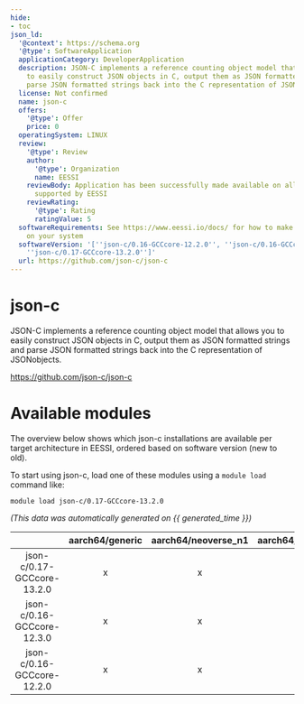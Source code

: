 ```yaml
---
hide:
- toc
json_ld:
  '@context': https://schema.org
  '@type': SoftwareApplication
  applicationCategory: DeveloperApplication
  description: JSON-C implements a reference counting object model that allows you
    to easily construct JSON objects in C, output them as JSON formatted strings and
    parse JSON formatted strings back into the C representation of JSONobjects.
  license: Not confirmed
  name: json-c
  offers:
    '@type': Offer
    price: 0
  operatingSystem: LINUX
  review:
    '@type': Review
    author:
      '@type': Organization
      name: EESSI
    reviewBody: Application has been successfully made available on all architectures
      supported by EESSI
    reviewRating:
      '@type': Rating
      ratingValue: 5
  softwareRequirements: See https://www.eessi.io/docs/ for how to make EESSI available
    on your system
  softwareVersion: '[''json-c/0.16-GCCcore-12.2.0'', ''json-c/0.16-GCCcore-12.3.0'',
    ''json-c/0.17-GCCcore-13.2.0'']'
  url: https://github.com/json-c/json-c
---
```


json-c
======


JSON-C implements a reference counting object model that allows you to easily construct JSON objects in C, output them as JSON formatted strings and parse JSON formatted strings back into the C representation of JSONobjects.

https://github.com/json-c/json-c
# Available modules


The overview below shows which json-c installations are available per target architecture in EESSI, ordered based on software version (new to old).

To start using json-c, load one of these modules using a `module load` command like:

```shell
module load json-c/0.17-GCCcore-13.2.0
```

*(This data was automatically generated on {{ generated_time }})*  

| |aarch64/generic|aarch64/neoverse_n1|aarch64/neoverse_v1|aarch64/nvidia/grace|x86_64/generic|x86_64/amd/zen2|x86_64/amd/zen3|x86_64/amd/zen4|x86_64/intel/cascadelake|x86_64/intel/haswell|x86_64/intel/icelake|x86_64/intel/sapphirerapids|x86_64/intel/skylake_avx512|
| :---: | :---: | :---: | :---: | :---: | :---: | :---: | :---: | :---: | :---: | :---: | :---: | :---: | :---: |
|json-c/0.17-GCCcore-13.2.0|x|x|x|x|x|x|x|x|x|x|x|x|x|
|json-c/0.16-GCCcore-12.3.0|x|x|x|x|x|x|x|x|x|x|x|x|x|
|json-c/0.16-GCCcore-12.2.0|x|x|x|x|x|x|x|x|x|x|x|x|x|
